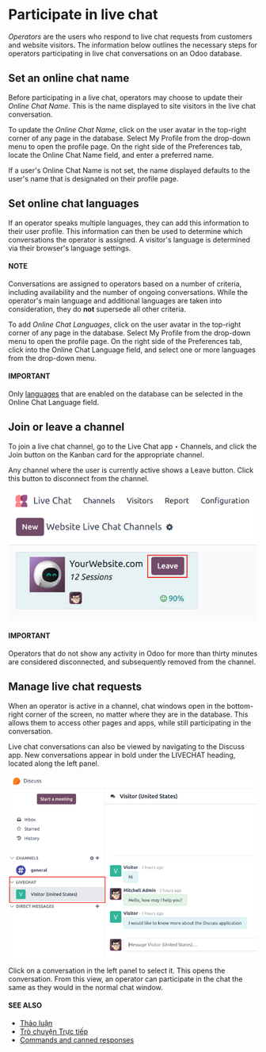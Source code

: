 # Participate in live chat

*Operators* are the users who respond to live chat requests from customers and website visitors. The
information below outlines the necessary steps for operators participating in live chat
conversations on an Odoo database.

## Set an online chat name

Before participating in a live chat, operators may choose to update their *Online Chat Name*. This
is the name displayed to site visitors in the live chat conversation.

To update the *Online Chat Name*, click on the user avatar in the top-right corner of any page in
the database. Select My Profile from the drop-down menu to open the profile page. On the
right side of the Preferences tab, locate the Online Chat Name field, and
enter a preferred name.

If a user's Online Chat Name is not set, the name displayed defaults to the user's name
that is designated on their profile page.

## Set online chat languages

If an operator speaks multiple languages, they can add this information to their user profile. This
information can then be used to determine which conversations the operator is assigned. A visitor's
language is determined via their browser's language settings.

#### NOTE
Conversations are assigned to operators based on a number of criteria, including availability and
the number of ongoing conversations. While the operator's main language and additional languages
are taken into consideration, they do **not** supersede all other criteria.

To add *Online Chat Languages*, click on the user avatar in the top-right corner of any page in the
database. Select My Profile from the drop-down menu to open the profile page. On the
right side of the Preferences tab, click into the Online Chat Language
field, and select one or more languages from the drop-down menu.

#### IMPORTANT
Only [languages](../../general/users/language.md) that are enabled on the database can be
selected in the Online Chat Language field.

## Join or leave a channel

To join a live chat channel, go to the Live Chat app ‣ Channels, and click the
Join button on the Kanban card for the appropriate channel.

Any channel where the user is currently active shows a Leave button. Click this button
to disconnect from the channel.

![View of a channel form and the option to join a channel for Odoo Live Chat.](../../../.gitbook/assets/leave-channel.png)

#### IMPORTANT
Operators that do not show any activity in Odoo for more than thirty minutes are considered
disconnected, and subsequently removed from the channel.

## Manage live chat requests

When an operator is active in a channel, chat windows open in the bottom-right corner of the
screen, no matter where they are in the database. This allows them to access other pages and apps,
while still participating in the conversation.

Live chat conversations can also be viewed by navigating to the Discuss app. New
conversations appear in bold under the LIVECHAT heading, located along the left panel.

![View of the discuss application with a message sent through live chat in Odoo.](../../../.gitbook/assets/managing-chat-responses.png)

Click on a conversation in the left panel to select it. This opens the conversation. From this
view, an operator can participate in the chat the same as they would in the normal chat window.

#### SEE ALSO
- [Thảo luận](../../productivity/discuss.md)
- [Trò chuyện Trực tiếp](../livechat.md)
- [Commands and canned responses](responses.md)

